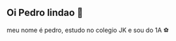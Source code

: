 ## Oi Pedro lindao 👋
meu nome é pedro, estudo no colegio JK e sou do 1A ⚽
<!--
**pedrorosada/pedrorosada** is a ✨ _special_ ✨ repository because its `README.md` (this file) appears on your GitHub profile.

Here are some ideas to get you started:

- 🔭 I’m currently working on ...
- 🌱 I’m currently learning ...
- 👯 I’m looking to collaborate on ...
- 🤔 I’m looking for help with ...
- 💬 Ask me about ...
- 📫 How to reach me: ...
- 😄 Pronouns: ...
- ⚡ Fun fact: ...
https://media1.tenor.com/m/dSNWp8qI85IAAAAd/hodl-meme.gif
<!--
